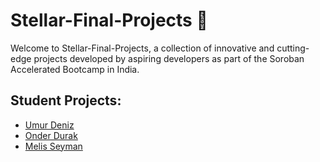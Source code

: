 # Stellar-Final-Projects 🌌

Welcome to Stellar-Final-Projects, a collection of innovative and cutting-edge projects developed by aspiring developers as part of the Soroban Accelerated Bootcamp in India. 

## Student Projects:

- [Umur Deniz](https://www.google.com)
- [Onder Durak](https://www.google.com)
- [Melis Seyman](https://www.google.com)
